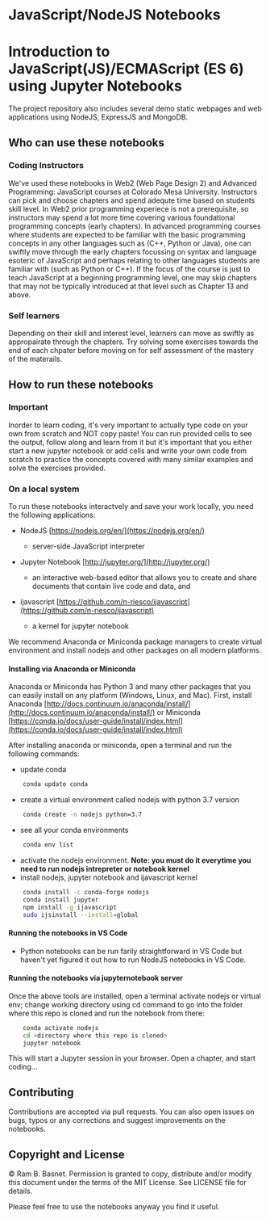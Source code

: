 # JavaScript/NodeJS Notebooks

# Introduction to JavaScript(JS)/ECMAScript (ES 6) using Jupyter Notebooks

The project repository also includes several demo static webpages and web applications using NodeJS, ExpressJS and MongoDB.

## Who can use these notebooks

### Coding Instructors

We've used these notebooks in Web2 (Web Page Design 2) and Advanced Programming: JavaScript courses at Colorado Mesa University. Instructors can pick and choose chapters and spend adequte time based on students skill level. In Web2 prior programming experiece is not a prerequisite, so instructors may spend a lot more time covering various foundational programming concepts (early chapters). In advanced programming courses where students are expected to be familiar with the basic programming concepts in any other languages such as (C++, Python or Java), one can swiftly move through the early chapters focussing on syntax and language esoteric of JavaScript and perhaps relating to other languages students are familiar with (such as Python or C++). If the focus of the course is just to teach JavaScript at a beginning programming level, one may skip chapters that may not be typically introduced at that level such as Chapter 13 and above.

### Self learners

Depending on their skill and interest level, learners can move as swiftly as appropairate through the chapters. Try solving some exercises towards the end of each chpater before moving on for self assessment of the mastery of the materails.

## How to run these notebooks

### Important

Inorder to learn coding, it's very important to actually type code on your own from scratch and NOT copy paste! You can run provided cells to see the output, follow along and learn from it but it's important that you either start a new jupyter notebook or add cells and write your own code from scratch to practice the concepts covered with many similar examples and solve the exercises provided.

### On a local system

To run these notebooks interactvely and save your work locally, you need the following applications:

- NodeJS [https://nodejs.org/en/](https://nodejs.org/en/)
    - server-side JavaScript interpreter

- Jupyter Notebook [http://jupyter.org/](http://jupyter.org/)
    - an interactive web-based editor that allows you to create and share documents that contain live code and data, and

- ijavascript [https://github.com/n-riesco/ijavascript](https://github.com/n-riesco/ijavascript)
    - a kernel for jupyter notebook

We recommend Anaconda or Miniconda package managers to create virtual environment and install nodejs and other packages on all modern platforms.

#### Installing via Anaconda or Miniconda

Anaconda or Miniconda has Python 3 and many other packages that you can easily install on any platform (Windows, Linux, and Mac). First, install Anaconda [http://docs.continuum.io/anaconda/install/](http://docs.continuum.io/anaconda/install/) or Miniconda [https://conda.io/docs/user-guide/install/index.html](https://conda.io/docs/user-guide/install/index.html)

After installing anaconda or miniconda, open a terminal and run the following commands:

- update conda

```bash
    conda update conda
```

- create a virtual environment called nodejs with python 3.7 version

```bash
    conda create -n nodejs python=3.7
```

- see all your conda environments

```bash
    conda env list
```

- activate the nodejs environment. **Note: you must do it everytime you need to run nodejs intrepreter or notebook kernel**
- install nodejs, jupyter notebook and ijavascript kernel

```bash
    conda install -c conda-forge nodejs
    conda install jupyter
    npm install -g ijavascript
    sudo ijsinstall --install=global
```

#### Running the notebooks in VS Code

- Python notebooks can be run farily straightforward in VS Code but haven't yet figured it out how to run NodeJS notebooks in VS Code.

#### Running the notebooks via jupyternotebook server

Once the above tools are installed, open a terminal activate nodejs or virtual env; change working directory using cd command to go into the folder where this repo is cloned and run the notebook from there:

```bash
    conda activate nodejs
    cd <directory where this repo is cloned>
    jupyter notebook
```

This will start a Jupyter session in your browser. Open a chapter, and start coding...

## Contributing

Contributions are accepted via pull requests. You can also open issues on bugs, typos or any corrections and suggest improvements on the notebooks.

## Copyright and License

&copy; Ram B. Basnet. Permission is granted to copy, distribute and/or modify this document
under the terms of the MIT License. See LICENSE file for details.

Please feel free to use the notebooks anyway you find it useful.
